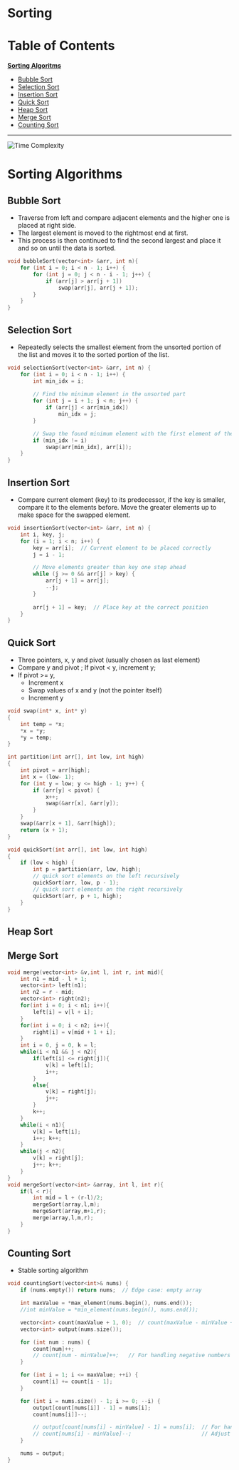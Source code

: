 # Sorting
# Table of Contents
**[Sorting Algoritms](#sorting-algorithms)**
  - [Bubble Sort](#bubble-sort)
  - [Selection Sort](#selection-sort)
  - [Insertion Sort](#insertion-sort)
  - [Quick Sort](#quick-sort)
  - [Heap Sort](#heap-sort)
  - [Merge Sort](#merge-sort)
  - [Counting Sort](#counting-sort)
---

![Time Complexity](/images/sorting.png)

# Sorting Algorithms
        
## Bubble Sort

- Traverse from left and compare adjacent elements and the higher one is placed at right side. 
- The largest element is moved to the rightmost end at first. 
- This process is then continued to find the second largest and place it and so on until the data is sorted.
```c++
void bubbleSort(vector<int> &arr, int n){
    for (int i = 0; i < n - 1; i++) {  
        for (int j = 0; j < n - i - 1; j++) {  
            if (arr[j] > arr[j + 1])  
                swap(arr[j], arr[j + 1]);  
        }
    }
}
```
## Selection Sort

- Repeatedly selects the smallest element from the unsorted portion of the list and moves it to the sorted portion of the list. 
```c++
void selectionSort(vector<int> &arr, int n) {
    for (int i = 0; i < n - 1; i++) {
        int min_idx = i; 
        
        // Find the minimum element in the unsorted part
        for (int j = i + 1; j < n; j++) {
            if (arr[j] < arr[min_idx]) 
                min_idx = j;
        }

        // Swap the found minimum element with the first element of the unsorted part
        if (min_idx != i)
            swap(arr[min_idx], arr[i]);
    }
}
```
## Insertion Sort
- Compare current element (key) to its predecessor, if the key is smaller, compare it to the elements before. Move the greater elements up to make space for the swapped element.
```c++
void insertionSort(vector<int> &arr, int n) {
    int i, key, j;
    for (i = 1; i < n; i++) {
        key = arr[i];  // Current element to be placed correctly
        j = i - 1;

        // Move elements greater than key one step ahead
        while (j >= 0 && arr[j] > key) {
            arr[j + 1] = arr[j];
            --j;
        }
        
        arr[j + 1] = key;  // Place key at the correct position
    }
}
```
## Quick Sort
- Three pointers, x, y and pivot (usually chosen as last element)
- Compare y and pivot ; If pivot < y, increment y;
- If pivot >= y, 
  - Increment x
  - Swap values of x and y (not the pointer itself)
  - Increment y

```c++
void swap(int* x, int* y)
{
	int temp = *x;
	*x = *y;
	*y = temp;
}

int partition(int arr[], int low, int high)
{
	int pivot = arr[high]; 
	int x = (low- 1); 
	for (int y = low; y <= high - 1; y++) {
		if (arr[y] < pivot) {
			x++; 
			swap(&arr[x], &arr[y]);
		}
	}
	swap(&arr[x + 1], &arr[high]);
	return (x + 1);
}

void quickSort(int arr[], int low, int high)
{
	if (low < high) {		
		int p = partition(arr, low, high);
        // quick sort elements on the left recursively
		quickSort(arr, low, p - 1);
		// quick sort elements on the right recursively
		quickSort(arr, p + 1, high);
	}
}
```
## Heap Sort


## Merge Sort

```c++
void merge(vector<int> &v,int l, int r, int mid){
    int n1 = mid - l + 1;
    vector<int> left(n1);
    int n2 = r - mid;
    vector<int> right(n2);
    for(int i = 0; i < n1; i++){
        left[i] = v[l + i];
    }
    for(int i = 0; i < n2; i++){
        right[i] = v[mid + 1 + i];
    } 
    int i = 0, j = 0, k = l;
    while(i < n1 && j < n2){
        if(left[i] <= right[j]){
            v[k] = left[i];
            i++;
        }
        else{
            v[k] = right[j];
            j++;
        }
        k++;
    }
    while(i < n1){
        v[k] = left[i];
        i++; k++;
    }
    while(j < n2){
        v[k] = right[j];
        j++; k++;
    }
}
void mergeSort(vector<int> &array, int l, int r){
    if(l < r){
        int mid = l + (r-l)/2;
        mergeSort(array,l,m);
        mergeSort(array,m+1,r);
        merge(array,l,m,r);
    }
}
```

## Counting Sort
- Stable sorting algorithm
```c++
void countingSort(vector<int>& nums) {
    if (nums.empty()) return nums;  // Edge case: empty array

    int maxValue = *max_element(nums.begin(), nums.end());
    //int minValue = *min_element(nums.begin(), nums.end());

    vector<int> count(maxValue + 1, 0);  // count(maxValue - minValue + 1, 0);
    vector<int> output(nums.size());     

    for (int num : nums) {
        count[num]++;  
        // count[num - minValue]++;   // For handling negative numbers
    }

    for (int i = 1; i <= maxValue; ++i) {
        count[i] += count[i - 1];
    }

    for (int i = nums.size() - 1; i >= 0; --i) {
        output[count[nums[i]] - 1] = nums[i];  
        count[nums[i]]--;                      

        // output[count[nums[i] - minValue] - 1] = nums[i];  // For handling negative numbers
        // count[nums[i] - minValue]--;                      // Adjust count
    }

    nums = output;
}
```




